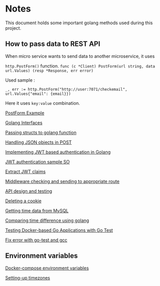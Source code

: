 # Notes

This document holds some important golang methods used during this project.

## How to pass data to REST API

When micro service wants to send data to another microservice, it uses 

`http.PostForm()` function. `func (c *Client) PostForm(url string, data url.Values) (resp *Response, err error)`

Used sample :

`_, err := http.PostForm("http://user:7071/checkemail", url.Values{"email": {email}})`

Here it uses `key:value` combination.

[PostForm Example](https://github.com/solderjs/http-examples/blob/master/go/post-form.go)

[Golang Interfaces](https://medium.com/better-programming/a-real-world-example-of-go-interfaces-98e89b2ddb67)

[Passing structs to golang function](https://stackoverflow.com/questions/29805583/how-can-i-pass-struct-to-function-as-parameter-in-go-lang)

[Handling JSON objects in POST](https://stackoverflow.com/questions/15672556/handling-json-post-request-in-go)

[Implementing JWT based authentication in Golang](https://www.sohamkamani.com/golang/2019-01-01-jwt-authentication/)

[JWT authentication sample SO](https://stackoverflow.com/questions/36236109/go-and-jwt-simple-authentication)

[Extract JWT claims](https://stackoverflow.com/questions/39859244/how-to-extract-the-claims-from-jwt-token)

[Middleware checking and sending to appropriate route](https://stackoverflow.com/questions/48899277/what-is-the-best-way-to-send-back-the-response-from-the-middle-ware-in-golang)

[API design and testing](https://semaphoreci.com/community/tutorials/building-and-testing-a-rest-api-in-go-with-gorilla-mux-and-postgresql)

[Deleting a cookie](https://stackoverflow.com/questions/29499843/how-do-you-delete-a-cookie-with-go-and-http-package)

[Getting time data from MySQL](https://stackoverflow.com/questions/29341590/how-to-parse-time-from-database)

[Comparing time difference using golang](https://stackoverflow.com/questions/40260599/difference-between-two-time-time-objects)

[Testing Docker-based Go Applications with Go Test](https://medium.com/@jmarhee/testing-docker-based-go-applications-with-go-test-and-drone-io-5ae5db7d3bcf)

[Fix error with go-test and gcc](https://stackoverflow.com/questions/55442155/why-are-go-tests-suddenly-requiring-gcc)

## Environment variables

[Docker-compose environment variables](https://docs.docker.com/compose/environment-variables/)

[Setting-up timezones](https://stackoverflow.com/questions/47498297/docker-compose-container-timezone)
